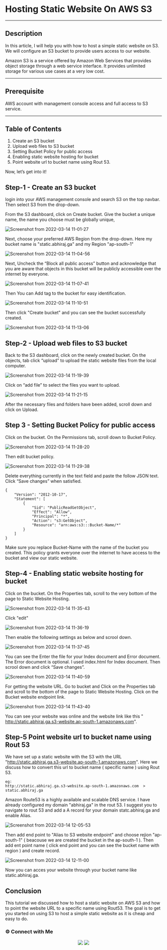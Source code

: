 # Hosting Static Website On AWS S3

-----
## Description
In this article, I will help you with how to host a simple static website on S3. We will configure an S3 bucket to provide users access to our website.

Amazon S3 is a service offered by Amazon Web Services that provides object storage through a web service interface. It provides unlimited storage for various use cases at a very low cost.

-----
## Prerequisite
AWS account with management console access and full access to S3 service.

------
## Table of Contents
1. Create an S3 bucket
2. Upload web files to S3 bucket
3. Setting Bucket Policy for public access
4. Enabling static website hosting for bucket
5. Point website url to bucket name using Rout 53.

Now, let’s get into it!

## Step-1 - Create an S3 bucket

login into your AWS management console and search S3 on the top navbar. Then select S3 from the drop-down.

From the S3 dashboard, click on Create bucket. Give the bucket a unique name, the name you choose must be globally unique, 

![Screenshot from 2022-03-14 11-01-27](https://user-images.githubusercontent.com/100773790/158110903-6367847b-4ad4-4f57-ab6f-c6a46401fea1.png)

Next, choose your preferred AWS Region from the drop-down. Here my bucket name is "static.abhiraj.ga" and my Region "ap-south-1"

![Screenshot from 2022-03-14 11-04-56](https://user-images.githubusercontent.com/100773790/158111226-53d2327a-25ff-4af6-ba4b-acc18f12935d.png)

Next, Uncheck the “Block all public access” button and acknowledge that you are aware that objects in this bucket will be publicly accessible over the internet by everyone.

![Screenshot from 2022-03-14 11-07-41](https://user-images.githubusercontent.com/100773790/158111549-1bcfa143-0e4f-4273-bed1-4b747f145c0e.png)

Then You can Add tag to the bucket for easy identification.

![Screenshot from 2022-03-14 11-10-51](https://user-images.githubusercontent.com/100773790/158111883-d3a256da-979e-47a5-9f7e-88dbc83ce2fe.png)

Then click "Create bucket" and you can see the bucket successfully created.

![Screenshot from 2022-03-14 11-13-06](https://user-images.githubusercontent.com/100773790/158112074-f03b2d07-f280-46de-bc07-d6abf14875a5.png)


## Step-2 - Upload web files to S3 bucket

Back to the S3 dashboard, click on the newly created bucket. On the objects, tab click “upload” to upload the static website files from the local computer.

![Screenshot from 2022-03-14 11-19-39](https://user-images.githubusercontent.com/100773790/158112717-86fe59b3-49fb-48f5-bda5-ca7437cbe387.png)

Click on “add file” to select the files you want to upload.

![Screenshot from 2022-03-14 11-21-15](https://user-images.githubusercontent.com/100773790/158112997-001e0052-ccbc-4ff5-9a9d-434082db6a7f.png)

After the necessary files and folders have been added, scroll down and click on Upload.

## Step 3 - Setting Bucket Policy for public access

Click on the bucket. On the Permissions tab, scroll down to Bucket Policy.

![Screenshot from 2022-03-14 11-28-20](https://user-images.githubusercontent.com/100773790/158113695-5bebf46b-e336-45fa-b9c9-9a05d90050bd.png)

Then edit bucket policy.

![Screenshot from 2022-03-14 11-29-38](https://user-images.githubusercontent.com/100773790/158113820-49dd9fc1-ed92-467d-a17d-87371121fec4.png)

Delete everything currently in the text field and paste the follow JSON text. Click “Save changes” when satisfied.

~~~
{
    "Version": "2012-10-17",
    "Statement": [
        {
            "Sid": "PublicReadGetObject",
            "Effect": "Allow",
            "Principal": "*",
            "Action": "s3:GetObject",
            "Resource": "arn:aws:s3:::Bucket-Name/*"
        }
    ]
}
~~~

Make sure you replace Bucket-Name with the name of the bucket you created. This policy grants everyone over the internet to have access to the bucket and view our static website.

## Step-4 - Enabling static website hosting for bucket

Click on the bucket. On the Properties tab, scroll to the very bottom of the page to Static Website Hosting.

![Screenshot from 2022-03-14 11-35-43](https://user-images.githubusercontent.com/100773790/158114417-e2e8cb25-b460-4459-9d72-2d32a5a66283.png)

Click "edit"

![Screenshot from 2022-03-14 11-36-19](https://user-images.githubusercontent.com/100773790/158114543-77b0d49d-caab-4425-8135-a4982868a07e.png)

Then enable the following settings as below and scrool down.

![Screenshot from 2022-03-14 11-37-45](https://user-images.githubusercontent.com/100773790/158114629-6736c622-b630-43c1-89e4-2e6e3d9472da.png)

You can see the    Enter the file for your Index document and Error document. The Error document is optional. I used index.html for Index document. Then scrool down and click “Save changes”.

![Screenshot from 2022-03-14 11-40-59](https://user-images.githubusercontent.com/100773790/158114968-1fae378b-bfcd-456b-9eb2-e44bf436e8ea.png)

For getting the website URL. Go to bucket and Click on the Properties tab and scroll to the bottom of the page to Static Website Hosting. Click on the Bucket website endpoint link.

![Screenshot from 2022-03-14 11-43-40](https://user-images.githubusercontent.com/100773790/158115295-32bd89d5-34fa-453a-aff4-2343a30b155e.png)

You can see your website was online and the website link like this " http://static.abhiraj.ga.s3-website.ap-south-1.amazonaws.com". 

## Step-5 Point website url to bucket name using Rout 53

We have set up a static website with the S3 with the URL "http://static.abhiraj.ga.s3-website.ap-south-1.amazonaws.com". Here we discuss how to convert this url to bucket name ( specific name ) using Rout 53. 
~~~
eg: 
http://static.abhiraj.ga.s3-website.ap-south-1.amazonaws.com  >  static.abhiraj.ga
~~~

Amazon Route53 is a highly available and scalable DNS service. I have already configured my domain "abhiraj.ga" in the rout 53. I suggest you to navigate to rout 53 and add a A record for your domain statc.abhiraj.ga and enable Alias.

![Screenshot from 2022-03-14 12-05-53](https://user-images.githubusercontent.com/100773790/158117844-8396d446-3050-467a-94f3-c12cdd14c6b2.png)

Then add end point to "Alias to S3 website endpoint" and choose rejion "ap-south-1" ( beacouse we are created the bucket in the ap-south-1 ). Then add ent point name ( click end point and you can see the bucket name with region ) and create record.

![Screenshot from 2022-03-14 12-11-00](https://user-images.githubusercontent.com/100773790/158118477-f69eb540-a32c-4bd2-ae62-48a33450c536.png)

Now you can acces your website through your bucket name like static.abhiraj.ga.


## Conclusion

This tutorial we discussed how to host a static website on AWS S3 and how to point the website URL to a specific name using Rout53. The goal is to get you started on using S3 to host a simple static website as it is cheap and easy to do.

### ⚙️ Connect with Me

<p align="center">
 <a href="https://www.instagram.com/_r.e.b.e.l.z_33/"><img src="https://img.shields.io/badge/Instagram-E4405F?style=for-the-badge&logo=instagram&logoColor=white"/></a>
<a href="https://www.linkedin.com/in/abhiraj-parthan-82038b191"><img src="https://img.shields.io/badge/LinkedIn-0077B5?style=for-the-badge&logo=linkedin&logoColor=white"/></a> 









